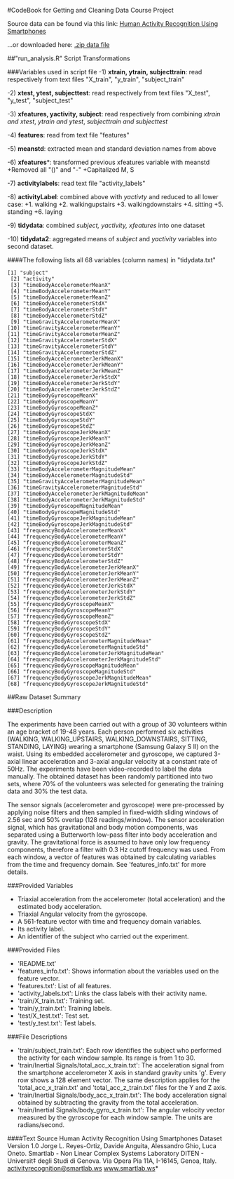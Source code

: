 #CodeBook for Getting and Cleaning Data Course Project


Source data can be found via this link: [Human Activity Recognition Using Smartphones](http://archive.ics.uci.edu/ml/datasets/Human+Activity+Recognition+Using+Smartphones)

...or downloaded here: [.zip data file](https://d396qusza40orc.cloudfront.net/getdata%2Fprojectfiles%2FUCI%20HAR%20Dataset.zip)


##"run_analysis.R" Script Transformations

###Variables used in script file
-1) **xtrain, ytrain, subjecttrain**: read respectively from text files "X_train", "y_train", "subject_train"

-2) **xtest, ytest, subjecttest**: read respectively from text files "X_test", "y_test", "subject_test"

-3) **xfeatures, yactivity, subject**: read respectively from combining *xtrain and xtest*, *ytrain and ytest*, *subjecttrain and subjecttest*
  
-4) **features**: read from text file "features"

-5) **meanstd**: extracted mean and standard deviation names from above

-6) **xfeatures***: transformed previous xfeatures variable with meanstd
  +Removed all "()" and "-"
  +Capitalized M, S
  
-7) **activitylabels**: read text file "activity_labels"

-8) **activityLabel**: combined above with *yactivty* and reduced to all lower case:
  +1. walking
  +2. walkingupstairs
  +3. walkingdownstairs
  +4. sitting
  +5. standing
  +6. laying
  
-9) **tidydata**: combined *subject, yactivity, xfeatures* into one dataset

-10) **tidydata2**: aggregated means of *subject* and *yactivity* variables into second dataset.

####The following lists all 68 variables (column names) in "tidydata.txt"

```{r}
[1] "subject"                                    
 [2] "activity"                                   
 [3] "timeBodyAccelerometerMeanX"                 
 [4] "timeBodyAccelerometerMeanY"                 
 [5] "timeBodyAccelerometerMeanZ"                 
 [6] "timeBodyAccelerometerStdX"                  
 [7] "timeBodyAccelerometerStdY"                  
 [8] "timeBodyAccelerometerStdZ"                  
 [9] "timeGravityAccelerometerMeanX"              
[10] "timeGravityAccelerometerMeanY"              
[11] "timeGravityAccelerometerMeanZ"              
[12] "timeGravityAccelerometerStdX"               
[13] "timeGravityAccelerometerStdY"               
[14] "timeGravityAccelerometerStdZ"               
[15] "timeBodyAccelerometerJerkMeanX"             
[16] "timeBodyAccelerometerJerkMeanY"             
[17] "timeBodyAccelerometerJerkMeanZ"             
[18] "timeBodyAccelerometerJerkStdX"              
[19] "timeBodyAccelerometerJerkStdY"              
[20] "timeBodyAccelerometerJerkStdZ"              
[21] "timeBodyGyroscopeMeanX"                     
[22] "timeBodyGyroscopeMeanY"                     
[23] "timeBodyGyroscopeMeanZ"                     
[24] "timeBodyGyroscopeStdX"                      
[25] "timeBodyGyroscopeStdY"                      
[26] "timeBodyGyroscopeStdZ"                      
[27] "timeBodyGyroscopeJerkMeanX"                 
[28] "timeBodyGyroscopeJerkMeanY"                 
[29] "timeBodyGyroscopeJerkMeanZ"                 
[30] "timeBodyGyroscopeJerkStdX"                  
[31] "timeBodyGyroscopeJerkStdY"                  
[32] "timeBodyGyroscopeJerkStdZ"                  
[33] "timeBodyAccelerometerMagnitudeMean"         
[34] "timeBodyAccelerometerMagnitudeStd"          
[35] "timeGravityAccelerometerMagnitudeMean"      
[36] "timeGravityAccelerometerMagnitudeStd"       
[37] "timeBodyAccelerometerJerkMagnitudeMean"     
[38] "timeBodyAccelerometerJerkMagnitudeStd"      
[39] "timeBodyGyroscopeMagnitudeMean"             
[40] "timeBodyGyroscopeMagnitudeStd"              
[41] "timeBodyGyroscopeJerkMagnitudeMean"         
[42] "timeBodyGyroscopeJerkMagnitudeStd"          
[43] "frequencyBodyAccelerometerMeanX"            
[44] "frequencyBodyAccelerometerMeanY"            
[45] "frequencyBodyAccelerometerMeanZ"            
[46] "frequencyBodyAccelerometerStdX"             
[47] "frequencyBodyAccelerometerStdY"             
[48] "frequencyBodyAccelerometerStdZ"             
[49] "frequencyBodyAccelerometerJerkMeanX"        
[50] "frequencyBodyAccelerometerJerkMeanY"        
[51] "frequencyBodyAccelerometerJerkMeanZ"        
[52] "frequencyBodyAccelerometerJerkStdX"         
[53] "frequencyBodyAccelerometerJerkStdY"         
[54] "frequencyBodyAccelerometerJerkStdZ"         
[55] "frequencyBodyGyroscopeMeanX"                
[56] "frequencyBodyGyroscopeMeanY"                
[57] "frequencyBodyGyroscopeMeanZ"                
[58] "frequencyBodyGyroscopeStdX"                 
[59] "frequencyBodyGyroscopeStdY"                 
[60] "frequencyBodyGyroscopeStdZ"                 
[61] "frequencyBodyAccelerometerMagnitudeMean"    
[62] "frequencyBodyAccelerometerMagnitudeStd"     
[63] "frequencyBodyAccelerometerJerkMagnitudeMean"
[64] "frequencyBodyAccelerometerJerkMagnitudeStd" 
[65] "frequencyBodyGyroscopeMagnitudeMean"        
[66] "frequencyBodyGyroscopeMagnitudeStd"         
[67] "frequencyBodyGyroscopeJerkMagnitudeMean"    
[68] "frequencyBodyGyroscopeJerkMagnitudeStd"
```


##Raw Dataset Summary

###Description 

The experiments have been carried out with a group of 30 volunteers within an age bracket of 19-48 years. Each person performed six activities (WALKING, WALKING_UPSTAIRS, WALKING_DOWNSTAIRS, SITTING, STANDING, LAYING) wearing a smartphone (Samsung Galaxy S II) on the waist. Using its embedded accelerometer and gyroscope, we captured 3-axial linear acceleration and 3-axial angular velocity at a constant rate of 50Hz. The experiments have been video-recorded to label the data manually. The obtained dataset has been randomly partitioned into two sets, where 70% of the volunteers was selected for generating the training data and 30% the test data. 

The sensor signals (accelerometer and gyroscope) were pre-processed by applying noise filters and then sampled in fixed-width sliding windows of 2.56 sec and 50% overlap (128 readings/window). The sensor acceleration signal, which has gravitational and body motion components, was separated using a Butterworth low-pass filter into body acceleration and gravity. The gravitational force is assumed to have only low frequency components, therefore a filter with 0.3 Hz cutoff frequency was used. From each window, a vector of features was obtained by calculating variables from the time and frequency domain. See 'features_info.txt' for more details.


###Provided Variables

- Triaxial acceleration from the accelerometer (total acceleration) and the estimated body acceleration.
- Triaxial Angular velocity from the gyroscope. 
- A 561-feature vector with time and frequency domain variables. 
- Its activity label. 
- An identifier of the subject who carried out the experiment.


###Provided Files

- 'README.txt'
- 'features_info.txt': Shows information about the variables used on the feature vector.
- 'features.txt': List of all features.
- 'activity_labels.txt': Links the class labels with their activity name.
- 'train/X_train.txt': Training set.
- 'train/y_train.txt': Training labels.
- 'test/X_test.txt': Test set.
- 'test/y_test.txt': Test labels.


###File Descriptions

- 'train/subject_train.txt': Each row identifies the subject who performed the activity for each window sample. Its range is from 1 to 30.
- 'train/Inertial Signals/total_acc_x_train.txt': The acceleration signal from the smartphone accelerometer X axis in standard gravity units 'g'. Every row shows a 128 element vector. The same description applies for the 'total_acc_x_train.txt' and 'total_acc_z_train.txt' files for the Y and Z axis. 
- 'train/Inertial Signals/body_acc_x_train.txt': The body acceleration signal obtained by subtracting the gravity from the total acceleration. 
- 'train/Inertial Signals/body_gyro_x_train.txt': The angular velocity vector measured by the gyroscope for each window sample. The units are radians/second. 


####Text Source
Human Activity Recognition Using Smartphones Dataset
Version 1.0
Jorge L. Reyes-Ortiz, Davide Anguita, Alessandro Ghio, Luca Oneto.
Smartlab - Non Linear Complex Systems Laboratory
DITEN - Universit‡ degli Studi di Genova.
Via Opera Pia 11A, I-16145, Genoa, Italy.
activityrecognition@smartlab.ws
www.smartlab.ws*